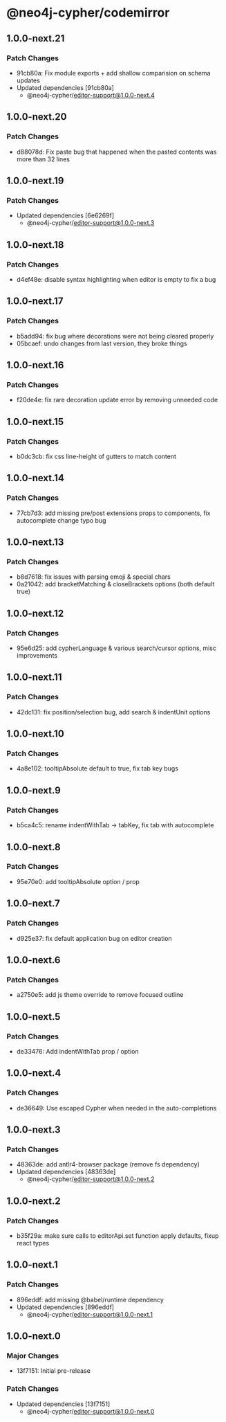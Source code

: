 # @neo4j-cypher/codemirror

## 1.0.0-next.21

### Patch Changes

- 91cb80a: Fix module exports + add shallow comparision on schema updates
- Updated dependencies [91cb80a]
  - @neo4j-cypher/editor-support@1.0.0-next.4

## 1.0.0-next.20

### Patch Changes

- d88078d: Fix paste bug that happened when the pasted contents was more than 32 lines

## 1.0.0-next.19

### Patch Changes

- Updated dependencies [6e6269f]
  - @neo4j-cypher/editor-support@1.0.0-next.3

## 1.0.0-next.18

### Patch Changes

- d4ef48e: disable syntax highlighting when editor is empty to fix a bug

## 1.0.0-next.17

### Patch Changes

- b5add94: fix bug where decorations were not being cleared properly
- 05bcaef: undo changes from last version, they broke things

## 1.0.0-next.16

### Patch Changes

- f20de4e: fix rare decoration update error by removing unneeded code

## 1.0.0-next.15

### Patch Changes

- b0dc3cb: fix css line-height of gutters to match content

## 1.0.0-next.14

### Patch Changes

- 77cb7d3: add missing pre/post extensions props to components, fix autocomplete change typo bug

## 1.0.0-next.13

### Patch Changes

- b8d7618: fix issues with parsing emoji & special chars
- 0a21042: add bracketMatching & closeBrackets options (both default true)

## 1.0.0-next.12

### Patch Changes

- 95e6d25: add cypherLanguage & various search/cursor options, misc improvements

## 1.0.0-next.11

### Patch Changes

- 42dc131: fix position/selection bug, add search & indentUnit options

## 1.0.0-next.10

### Patch Changes

- 4a8e102: tooltipAbsolute default to true, fix tab key bugs

## 1.0.0-next.9

### Patch Changes

- b5ca4c5: rename indentWithTab -> tabKey, fix tab with autocomplete

## 1.0.0-next.8

### Patch Changes

- 95e70e0: add tooltipAbsolute option / prop

## 1.0.0-next.7

### Patch Changes

- d925e37: fix default application bug on editor creation

## 1.0.0-next.6

### Patch Changes

- a2750e5: add js theme override to remove focused outline

## 1.0.0-next.5

### Patch Changes

- de33476: Add indentWithTab prop / option

## 1.0.0-next.4

### Patch Changes

- de36649: Use escaped Cypher when needed in the auto-completions

## 1.0.0-next.3

### Patch Changes

- 48363de: add antlr4-browser package (remove fs dependency)
- Updated dependencies [48363de]
  - @neo4j-cypher/editor-support@1.0.0-next.2

## 1.0.0-next.2

### Patch Changes

- b35f29a: make sure calls to editorApi.set function apply defaults, fixup react types

## 1.0.0-next.1

### Patch Changes

- 896eddf: add missing @babel/runtime dependency
- Updated dependencies [896eddf]
  - @neo4j-cypher/editor-support@1.0.0-next.1

## 1.0.0-next.0

### Major Changes

- 13f7151: Initial pre-release

### Patch Changes

- Updated dependencies [13f7151]
  - @neo4j-cypher/editor-support@1.0.0-next.0
